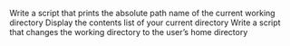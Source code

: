 Write a script that prints the absolute path name of the current working directory
Display the contents list of your current directory
Write a script that changes the working directory to the user’s home directory